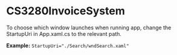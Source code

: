 # CS3280InvoiceSystem

To choose which window launches when running app, change the StartupUri in App.xaml.cs to the relevant path.

**Example:**
`StartupUri="./Search/wndSearch.xaml"`
